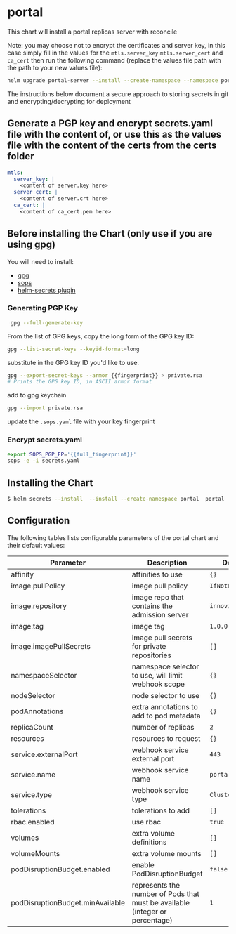 # portal

This chart will install a portal replicas server with reconcile 

Note: you may choose not to encrypt the certificates and server key, in this case simply fill in the values for the `mtls.server_key` `mtls.server_cert` and `ca_cert` then run the following command (replace the values file path with the path to your new values file):

```bash
helm upgrade portal-server --install --create-namespace --namespace portal -f  <path/to/your/values/file>  helm-chart
```

The instructions below document a secure approach to storing secrets in git and encrypting/decrypting for deployment

## Generate a PGP key and encrypt secrets.yaml file with the content of, or use this as the values file with the content of the certs from the certs folder

```yaml
mtls:
  server_key: |
    <content of server.key here>
  server_cert: |
    <content of server.crt here>
  ca_cert: |
    <content of ca_cert.pem here>
 ```

## Before installing the Chart (only use if you are using gpg)
You will need to install:
* [gpg](https://formulae.brew.sh/formula/gnupg)
* [sops](https://github.com/mozilla/sops/tree/0494bc41911bc6e050ddd8a5da2bbb071a79a5b7#up-and-running-in-60-seconds)
* [helm-secrets plugin](https://github.com/jkroepke/helm-secrets) 

### Generating PGP Key

```bash
 gpg --full-generate-key
```

From the list of GPG keys, copy the long form of the GPG key ID:

```bash
gpg --list-secret-keys --keyid-format=long
```

substitute in the GPG key ID you'd like to use.

```bash
gpg --export-secret-keys --armor {{fingerprint}} > private.rsa
# Prints the GPG key ID, in ASCII armor format
```

add to gpg keychain
```bash
gpg --import private.rsa
```

update the `.sops.yaml` file with your key fingerprint

### Encrypt secrets.yaml

```bash
export SOPS_PGP_FP='{{full_fingerprint}}' 
sops -e -i secrets.yaml
```


## Installing the Chart

 
```bash
$ helm secrets --install  --install --create-namespace portal  portal .
```


## Configuration

The following tables lists configurable parameters of the portal chart and their default values:

| Parameter                        | Description                                                                  | Default                              |
|----------------------------------|------------------------------------------------------------------------------|--------------------------------------|
| affinity                         | affinities to use                                                            | `{}`                                 |
| image.pullPolicy                 | image pull policy                                                            | `IfNotPresent`                       |
| image.repository                 | image repo that contains the admission server                                | `innovia/portal`                     |
| image.tag                        | image tag                                                                    | `1.0.0`                              |
| image.imagePullSecrets           | image pull secrets for private repositories                                  | `[]`                                 |
| namespaceSelector                | namespace selector to use, will limit webhook scope                          | `{}`                                 |
| nodeSelector                     | node selector to use                                                         | `{}`                                 |
| podAnnotations                   | extra annotations to add to pod metadata                                     | `{}`                                 |
| replicaCount                     | number of replicas                                                           | `2`                                  |
| resources                        | resources to request                                                         | `{}`                                 |
| service.externalPort             | webhook service external port                                                | `443`                                |
| service.name                     | webhook service name                                                         | `portal`                             |
| service.type                     | webhook service type                                                         | `ClusterIP`                          |
| tolerations                      | tolerations to add                                                           | `[]`                                 |
| rbac.enabled                     | use rbac                                                                     | `true`                               |
| volumes                          | extra volume definitions                                                     | `[]`                                 |
| volumeMounts                     | extra volume mounts                                                          | `[]`                                 |
| podDisruptionBudget.enabled      | enable PodDisruptionBudget                                                   | `false`                              |
| podDisruptionBudget.minAvailable | represents the number of Pods that must be available (integer or percentage) | `1`                                  |





#
